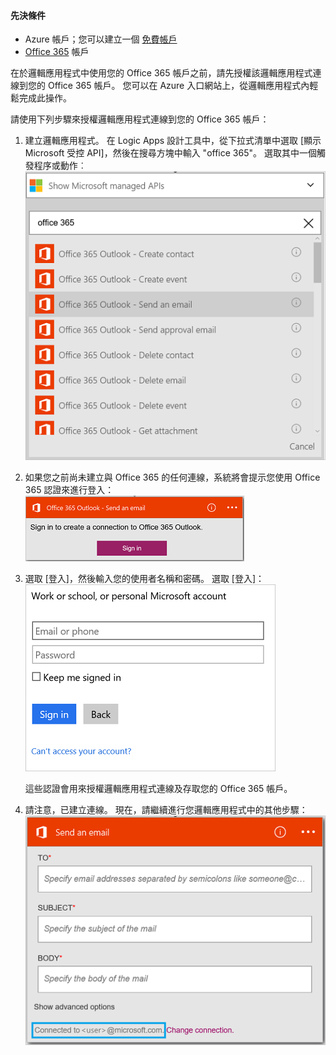 #### <a name="prerequisites"></a>先決條件
* Azure 帳戶；您可以建立一個 [免費帳戶](https://azure.microsoft.com/free)
* [Office 365](https://office365.com) 帳戶  

在於邏輯應用程式中使用您的 Office 365 帳戶之前，請先授權該邏輯應用程式連線到您的 Office 365 帳戶。 您可以在 Azure 入口網站上，從邏輯應用程式內輕鬆完成此操作。  

請使用下列步驟來授權邏輯應用程式連線到您的 Office 365 帳戶：

1. 建立邏輯應用程式。 在 Logic Apps 設計工具中，從下拉式清單中選取 [顯示 Microsoft 受控 API]，然後在搜尋方塊中輸入 "office 365"。 選取其中一個觸發程序或動作︰  
    ![Office 365 連線建立步驟](./media/connectors-create-api-office365-outlook/office365-sendemail.png)  
2. 如果您之前尚未建立與 Office 365 的任何連線，系統將會提示您使用 Office 365 認證來進行登入：  
    ![Office 365 連線建立步驟](./media/connectors-create-api-office365-outlook/office365-signin.png)  
3. 選取 [登入]，然後輸入您的使用者名稱和密碼。 選取 [登入]：  
    ![Office 365 連線建立步驟](./media/connectors-create-api-office365-outlook/office365-usernamepassword.png)
   
    這些認證會用來授權邏輯應用程式連線及存取您的 Office 365 帳戶。 
4. 請注意，已建立連線。 現在，請繼續進行您邏輯應用程式中的其他步驟：   
    ![Office 365 連線建立步驟](./media/connectors-create-api-office365-outlook/office365-sendemailproperties.png)  

